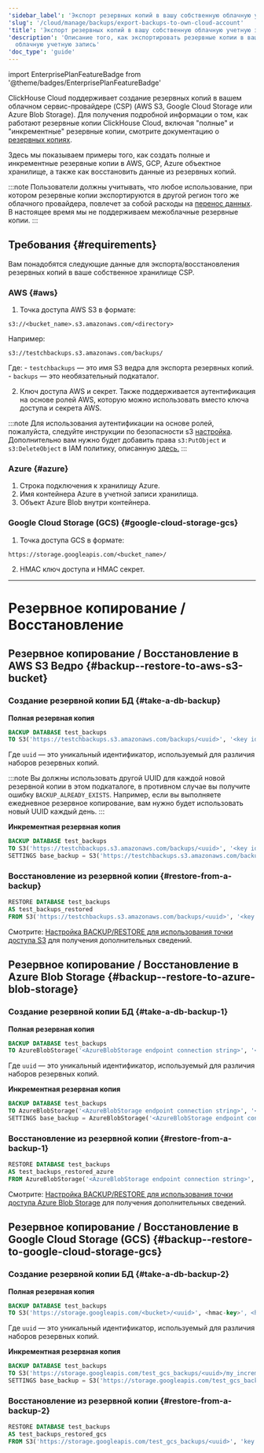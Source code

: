 ```yaml
---
'sidebar_label': 'Экспорт резервных копий в вашу собственную облачную учетную запись'
'slug': '/cloud/manage/backups/export-backups-to-own-cloud-account'
'title': 'Экспорт резервных копий в вашу собственную облачную учетную запись'
'description': 'Описание того, как экспортировать резервные копии в вашу собственную
  облачную учетную запись'
'doc_type': 'guide'
---
```

import EnterprisePlanFeatureBadge from '@theme/badges/EnterprisePlanFeatureBadge'

<EnterprisePlanFeatureBadge/>

ClickHouse Cloud поддерживает создание резервных копий в вашем облачном сервис-провайдере (CSP) (AWS S3, Google Cloud Storage или Azure Blob Storage). Для получения подробной информации о том, как работают резервные копии ClickHouse Cloud, включая "полные" и "инкрементные" резервные копии, смотрите документацию о [резервных копиях](overview.md).

Здесь мы показываем примеры того, как создать полные и инкрементные резервные копии в AWS, GCP, Azure объектное хранилище, а также как восстановить данные из резервных копий.

:::note
Пользователи должны учитывать, что любое использование, при котором резервные копии экспортируются в другой регион того же облачного провайдера, повлечет за собой расходы на [перенос данных](/cloud/manage/network-data-transfer). В настоящее время мы не поддерживаем межоблачные резервные копии.
:::

## Требования {#requirements}

Вам понадобятся следующие данные для экспорта/восстановления резервных копий в ваше собственное хранилище CSP.

### AWS {#aws}

1. Точка доступа AWS S3 в формате:

```text
s3://<bucket_name>.s3.amazonaws.com/<directory>
```

  Например:
```text
s3://testchbackups.s3.amazonaws.com/backups/
```
  Где:
    - `testchbackups` — это имя S3 ведра для экспорта резервных копий.
    - `backups` — это необязательный подкаталог.

2. Ключ доступа AWS и секрет. Также поддерживается аутентификация на основе ролей AWS, которую можно использовать вместо ключа доступа и секрета AWS.

:::note
Для использования аутентификации на основе ролей, пожалуйста, следуйте инструкции по безопасности s3 [настройка](https://clickhouse.com/docs/cloud/security/secure-s3). Дополнительно вам нужно будет добавить права `s3:PutObject` и `s3:DeleteObject` в IAM политику, описанную [здесь.](https://clickhouse.com/docs/cloud/security/secure-s3#option-2-manually-create-iam-role)
:::

### Azure {#azure}

1. Строка подключения к хранилищу Azure.
2. Имя контейнера Azure в учетной записи хранилища.
3. Объект Azure Blob внутри контейнера.

### Google Cloud Storage (GCS) {#google-cloud-storage-gcs}

1. Точка доступа GCS в формате:

```text
https://storage.googleapis.com/<bucket_name>/
```
2. HMAC ключ доступа и HMAC секрет.

<hr/>

# Резервное копирование / Восстановление

## Резервное копирование / Восстановление в AWS S3 Ведро {#backup--restore-to-aws-s3-bucket}

### Создание резервной копии БД {#take-a-db-backup}

**Полная резервная копия**

```sql
BACKUP DATABASE test_backups 
TO S3('https://testchbackups.s3.amazonaws.com/backups/<uuid>', '<key id>', '<key secret>')
```

Где `uuid` — это уникальный идентификатор, используемый для различия наборов резервных копий.

:::note
Вы должны использовать другой UUID для каждой новой резервной копии в этом подкаталоге, в противном случае вы получите ошибку `BACKUP_ALREADY_EXISTS`. Например, если вы выполняете ежедневное резервное копирование, вам нужно будет использовать новый UUID каждый день.
:::

**Инкрементная резервная копия**

```sql
BACKUP DATABASE test_backups 
TO S3('https://testchbackups.s3.amazonaws.com/backups/<uuid>', '<key id>', '<key secret>') 
SETTINGS base_backup = S3('https://testchbackups.s3.amazonaws.com/backups/<base-backup-uuid>', '<key id>', '<key secret>')
```

### Восстановление из резервной копии {#restore-from-a-backup}

```sql
RESTORE DATABASE test_backups 
AS test_backups_restored 
FROM S3('https://testchbackups.s3.amazonaws.com/backups/<uuid>', '<key id>', '<key secret>')
```

Смотрите: [Настройка BACKUP/RESTORE для использования точки доступа S3](/operations/backup#configuring-backuprestore-to-use-an-s3-endpoint) для получения дополнительных сведений.

## Резервное копирование / Восстановление в Azure Blob Storage {#backup--restore-to-azure-blob-storage}

### Создание резервной копии БД {#take-a-db-backup-1}

**Полная резервная копия**

```sql
BACKUP DATABASE test_backups 
TO AzureBlobStorage('<AzureBlobStorage endpoint connection string>', '<container>', '<blob>/<uuid>');
```

Где `uuid` — это уникальный идентификатор, используемый для различия наборов резервных копий.

**Инкрементная резервная копия**

```sql
BACKUP DATABASE test_backups 
TO AzureBlobStorage('<AzureBlobStorage endpoint connection string>', '<container>', '<blob>/<uuid>/my_incremental') 
SETTINGS base_backup = AzureBlobStorage('<AzureBlobStorage endpoint connection string>', '<container>', '<blob>/<uuid>')
```

### Восстановление из резервной копии {#restore-from-a-backup-1}

```sql
RESTORE DATABASE test_backups 
AS test_backups_restored_azure 
FROM AzureBlobStorage('<AzureBlobStorage endpoint connection string>', '<container>', '<blob>/<uuid>')
```

Смотрите: [Настройка BACKUP/RESTORE для использования точки доступа Azure Blob Storage](/operations/backup#configuring-backuprestore-to-use-an-azureblobstorage-endpoint) для получения дополнительных сведений.

## Резервное копирование / Восстановление в Google Cloud Storage (GCS) {#backup--restore-to-google-cloud-storage-gcs}

### Создание резервной копии БД {#take-a-db-backup-2}

**Полная резервная копия**

```sql
BACKUP DATABASE test_backups 
TO S3('https://storage.googleapis.com/<bucket>/<uuid>', <hmac-key>', <hmac-secret>)
```
Где `uuid` — это уникальный идентификатор, используемый для различия наборов резервных копий.

**Инкрементная резервная копия**

```sql
BACKUP DATABASE test_backups 
TO S3('https://storage.googleapis.com/test_gcs_backups/<uuid>/my_incremental', 'key', 'secret')
SETTINGS base_backup = S3('https://storage.googleapis.com/test_gcs_backups/<uuid>', 'key', 'secret')
```

### Восстановление из резервной копии {#restore-from-a-backup-2}

```sql
RESTORE DATABASE test_backups 
AS test_backups_restored_gcs 
FROM S3('https://storage.googleapis.com/test_gcs_backups/<uuid>', 'key', 'secret')
```